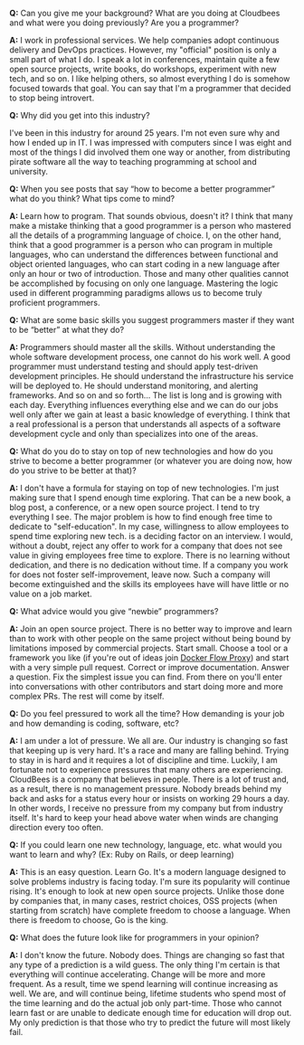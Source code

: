**Q:** Can you give me your background? What are you doing at Cloudbees and what were you doing previously? Are you a programmer?

**A:** I work in professional services. We help companies adopt continuous delivery and DevOps practices. However, my "official" position is only a small part of what I do. I speak a lot in conferences, maintain quite a few open source projects, write books, do workshops, experiment with new tech, and so on. I like helping others, so almost everything I do is somehow focused towards that goal. You can say that I'm a programmer that decided to stop being introvert.

**Q:** Why did you get into this industry?

I've been in this industry for around 25 years. I'm not even sure why and how I ended up in IT. I was impressed with computers since I was eight and most of the things I did involved them one way or another, from distributing pirate software all the way to teaching programming at school and university.

**Q:** When you see posts that say “how to become a better programmer” what do you think? What tips come to mind?

**A:** Learn how to program. That sounds obvious, doesn't it? I think that many make a mistake thinking that a good programmer is a person who mastered all the details of a programming language of choice. I, on the other hand, think that a good programmer is a person who can program in multiple languages, who can understand the differences between functional and object oriented languages, who can start coding in a new language after only an hour or two of introduction. Those and many other qualities cannot be accomplished by focusing on only one language. Mastering the logic used in different programming paradigms allows us to become truly proficient programmers.

**Q:** What are some basic skills you suggest programmers master if they want to be “better” at what they do?

**A:** Programmers should master all the skills. Without understanding the whole software development process, one cannot do his work well. A good programmer must understand testing and should apply test-driven development principles. He should understand the infrastructure his service will be deployed to. He should understand monitoring, and alerting frameworks. And so on and so forth... The list is long and is growing with each day. Everything influences everything else and we can do our jobs well only after we gain at least a basic knowledge of everything. I think that a real professional is a person that understands all aspects of a software development cycle and only than specializes into one of the areas.

**Q:** What do you do to stay on top of new technologies and how do you strive to become a better programmer (or whatever you are doing now, how do you strive to be better at that)?

**A:** I don't have a formula for staying on top of new technologies. I'm just making sure that I spend enough time exploring. That can be a new book, a blog post, a conference, or a new open source project. I tend to try everything I see. The major problem is how to find enough free time to dedicate to "self-education". In my case, willingness to allow employees to spend time exploring new tech. is a deciding factor on an interview. I would, without a doubt, reject any offer to work for a company that does not see value in giving employees free time to explore. There is no learning without dedication, and there is no dedication without time. If a company you work for does not foster self-improvement, leave now. Such a company will become extinguished and the skills its employees have will have little or no value on a job market.

**Q:** What advice would you give “newbie” programmers?

**A:** Join an open source project. There is no better way to improve and learn than to work with other people on the same project without being bound by limitations imposed by commercial projects. Start small. Choose a tool or a framework you like (if you're out of ideas join [Docker Flow Proxy](https://github.com/vfarcic/docker-flow-proxy)) and start with a very simple pull request. Correct or improve documentation. Answer a question. Fix the simplest issue you can find. From there on you'll enter into conversations with other contributors and start doing more and more complex PRs. The rest will come by itself.

**Q:** Do you feel pressured to work all the time? How demanding is your job and how demanding is coding, software, etc?

**A:** I am under a lot of pressure. We all are. Our industry is changing so fast that keeping up is very hard. It's a race and many are falling behind. Trying to stay in is hard and it requires a lot of discipline and time. Luckily, I am fortunate not to experience pressures that many others are experiencing. CloudBees is a company that believes in people. There is a lot of trust and, as a result, there is no management pressure. Nobody breads behind my back and asks for a status every hour or insists on working 29 hours a day. In other words, I receive no pressure from my company but from industry itself. It's hard to keep your head above water when winds are changing direction every too often.

**Q:** If you could learn one new technology, language, etc. what would you want to learn and why? (Ex: Ruby on Rails, or deep learning)

**A:** This is an easy question. Learn Go. It's a modern language designed to solve problems industry is facing today. I'm sure its popularity will continue rising. It's enough to look at new open source projects. Unlike those done by companies that, in many cases, restrict choices, OSS projects (when starting from scratch) have complete freedom to choose a language. When there is freedom to choose, Go is the king.

**Q:** What does the future look like for programmers in your opinion?

**A:** I don't know the future. Nobody does. Things are changing so fast that any type of a prediction is a wild guess. The only thing I'm certain is that everything will continue accelerating. Change will be more and more frequent. As a result, time we spend learning will continue increasing as well. We are, and will continue being, lifetime students who spend most of the time learning and do the actual job only part-time. Those who cannot learn fast or are unable to dedicate enough time for education will drop out. My only prediction is that those who try to predict the future will most likely fail.
